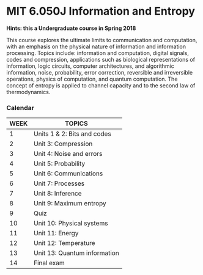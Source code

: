 # MIT 6.050J Information and Entropy

**Hints: this a Undergraduate course in Spring 2018**

This course explores the ultimate limits to communication and computation, with an emphasis on the physical nature of information and information processing. Topics include: information and computation, digital signals, codes and compression, applications such as biological representations of information, logic circuits, computer architectures, and algorithmic information, noise, probability, error correction, reversible and irreversible operations, physics of computation, and quantum computation. The concept of entropy is applied to channel capacity and to the second law of thermodynamics.

### Calendar

| WEEK | TOPICS                       |
| ---- | ---------------------------- |
| 1    | Units 1 & 2: Bits and codes  |
| 2    | Unit 3: Compression          |
| 3    | Unit 4: Noise and errors     |
| 4    | Unit 5: Probability          |
| 5    | Unit 6: Communications       |
| 6    | Unit 7: Processes            |
| 7    | Unit 8: Inference            |
| 8    | Unit 9: Maximum entropy      |
| 9    | Quiz                         |
| 10   | Unit 10: Physical systems    |
| 11   | Unit 11: Energy              |
| 12   | Unit 12: Temperature         |
| 13   | Unit 13: Quantum information |
| 14   | Final exam                   |